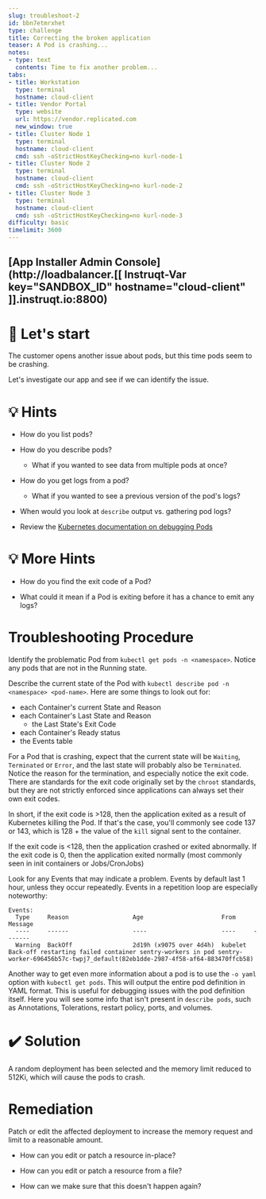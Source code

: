 ```yaml
---
slug: troubleshoot-2
id: bbn7etmrxhet
type: challenge
title: Correcting the broken application
teaser: A Pod is crashing...
notes:
- type: text
  contents: Time to fix another problem...
tabs:
- title: Workstation
  type: terminal
  hostname: cloud-client
- title: Vendor Portal
  type: website
  url: https://vendor.replicated.com
  new_window: true
- title: Cluster Node 1
  type: terminal
  hostname: cloud-client
  cmd: ssh -oStrictHostKeyChecking=no kurl-node-1
- title: Cluster Node 2
  type: terminal
  hostname: cloud-client
  cmd: ssh -oStrictHostKeyChecking=no kurl-node-2
- title: Cluster Node 3
  type: terminal
  hostname: cloud-client
  cmd: ssh -oStrictHostKeyChecking=no kurl-node-3
difficulty: basic
timelimit: 3600
---
```

## [App Installer Admin Console](http://loadbalancer.[[ Instruqt-Var key="SANDBOX_ID" hostname="cloud-client" ]].instruqt.io:8800)

🚀 Let's start
================
The customer opens another issue about pods, but this time pods seem to be crashing.

Let's investigate our app and see if we can identify the issue.


💡 Hints
=================
- How do you list pods?

- How do you describe pods?
  - What if you wanted to see data from multiple pods at once?

- How do you get logs from a pod?
  - What if you wanted to see a previous version of the pod's logs?

- When would you look at `describe` output vs. gathering pod logs?

- Review the [Kubernetes documentation on debugging Pods](https://kubernetes.io/docs/tasks/debug/debug-application/debug-running-pod/)

💡 More Hints
=================
- How do you find the exit code of a Pod?

- What could it mean if a Pod is exiting before it has a chance to emit any logs?

Troubleshooting Procedure
=================

Identify the problematic Pod from `kubectl get pods -n <namespace>`.  Notice any pods that are not in the Running state.

Describe the current state of the Pod with `kubectl describe pod -n <namespace> <pod-name>`.  Here are some things to look out for:
  - each Container's current State and Reason
  - each Container's Last State and Reason
    - the Last State's Exit Code
  - each Container's Ready status
  - the Events table

For a Pod that is crashing, expect that the current state will be `Waiting`, `Terminated` or `Error`, and the last state will probably also be `Terminated`.  Notice the reason for the termination, and especially notice the exit code.  There are standards for the exit code originally set by the `chroot` standards, but they are not strictly enforced since applications can always set their own exit codes.

In short, if the exit code is >128, then the application exited as a result of Kubernetes killing the Pod.  If that's the case, you'll commonly see code 137 or 143, which is 128 + the value of the `kill` signal sent to the container.

If the exit code is <128, then the application crashed or exited abnormally.  If the exit code is 0, then the application exited normally (most commonly seen in init containers or Jobs/CronJobs)

Look for any Events that may indicate a problem.  Events by default last 1 hour, unless they occur repeatedly.  Events in a repetition loop are especially noteworthy:

```
Events:
  Type     Reason                  Age                      From     Message
  ----     ------                  ----                     ----     -------
  Warning  BackOff                 2d19h (x9075 over 4d4h)  kubelet  Back-off restarting failed container sentry-workers in pod sentry-worker-696456b57c-twpj7_default(82eb1dde-2987-4f58-af64-883470ffcb58)
```

Another way to get even more information about a pod is to use the `-o yaml` option with `kubectl get pods`.  This will output the entire pod definition in YAML format.  This is useful for debugging issues with the pod definition itself.  Here you will see some info that isn't present in `describe pods`, such as Annotations, Tolerations, restart policy, ports, and volumes.


✔️ Solution
=================
A random deployment has been selected and the memory limit reduced to 512Ki, which will cause the pods to crash.

Remediation
=================
Patch or edit the affected deployment to increase the memory request and limit to a reasonable amount.

- How can you edit or patch a resource in-place?

- How can you edit or patch a resource from a file?

- How can we make sure that this doesn't happen again?
